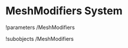 <!-- MOOSE Documentation Stub: Remove this when content is added. -->

# MeshModifiers System
!parameters /MeshModifiers

!subobjects /MeshModifiers

